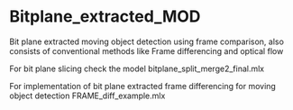 # Bitplane_extracted_MOD
Bit plane extracted moving object detection using frame comparison, also consists of conventional methods like Frame differencing and optical flow

For bit plane slicing check the model bitplane_split_merge2_final.mlx

For implementation of bit plane extracted frame differencing for moving object detection FRAME_diff_example.mlx
